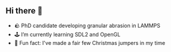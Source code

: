 ## Hi there 👋


- 🪨 PhD candidate developing granular abrasion in LAMMPS 
- 🕹️ I’m currently learning SDL2 and OpenGL
- 🧶 Fun fact: I've made a fair few Christmas jumpers in my time

